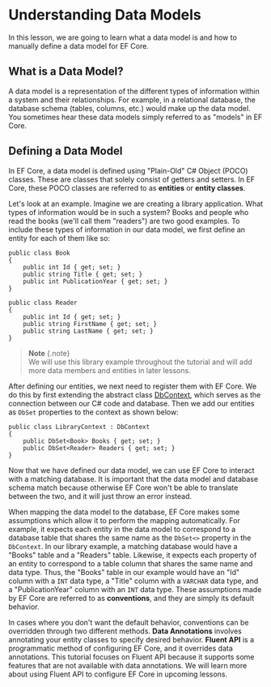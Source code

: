 # Understanding Data Models 
 
In this lesson, we are going to learn what a data model is and how to manually define a data model for EF Core. 
 
## What is a Data Model? 
 
A data model is a representation of the different types of information within a system and their relationships. For example, in a relational database, the database schema (tables, columns, etc.) would make up the data model. You sometimes hear these data models simply referred to as "models" in EF Core.  
 
## Defining a Data Model 
 
In EF Core, a data model is defined using "Plain-Old" C# Object (POCO) classes. These are classes that solely consist of getters and setters. In EF Core, these POCO classes are referred to as **entities** or **entity classes**. 
 
Let's look at an example. Imagine we are creating a library application. What types of information would be in such a system? Books and people who read the books (we'll call them "readers") are two good examples. To include these types of information in our data model, we first define an entity for each of them like so: 
 
```{C#} 
public class Book 
{ 
    public int Id { get; set; } 
    public string Title { get; set; } 
    public int PublicationYear { get; set; } 
} 
 
public class Reader 
{ 
    public int Id { get; set; } 
    public string FirstName { get; set; } 
    public string LastName { get; set; } 
} 
```
 
> **Note** {.note}  
> We will use this library example throughout the tutorial and will add more data members and entities in later lessons. 
 
After defining our entities, we next need to register them with EF Core. We do this by first extending the abstract class [DbContext](https://msdn.microsoft.com/library/system.data.entity.dbcontext), which serves as the connection between our C# code and database. Then we add our entities as `DbSet` properties to the context as shown below: 
 
```{C#} 
public class LibraryContext : DbContext 
{ 
    public DbSet<Book> Books { get; set; } 
    public DbSet<Reader> Readers { get; set; } 
} 
``` 
 
Now that we have defined our data model, we can use EF Core to interact with a matching database. It is important that the data model and database schema match because otherwise EF Core won't be able to translate between the two, and it will just throw an error instead.  
 
When mapping the data model to the database, EF Core makes some assumptions which allow it to perform the mapping automatically. For example, it expects each entity in the data model to correspond to a database table that shares the same name as the `DbSet<>` property in the `DbContext`. In our library example, a matching database would have a "Books" table and a "Readers" table. Likewise, it expects each property of an entity to correspond to a table column that shares the same name and data type. Thus, the "Books" table in our example would have an "Id" column with a `INT` data type, a "Title" column with a `VARCHAR` data type, and a "PublicationYear" column with an `INT` data type. These assumptions made by EF Core are referred to as **conventions**, and they are simply its default behavior. 
 
In cases where you don't want the default behavior, conventions can be overridden through two different methods. **Data Annotations** involves annotating your entity classes to specify desired behavior.  **Fluent API** is a programmatic method of configuring EF Core, and it overrides data annotations. This tutorial focuses on Fluent API because it supports some features that are not available with data annotations. We will learn more about using Fluent API to configure EF Core in upcoming lessons. 